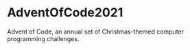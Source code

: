 # AdventOfCode2021
Advent of Code, an annual set of Christmas-themed computer programming challenges.
